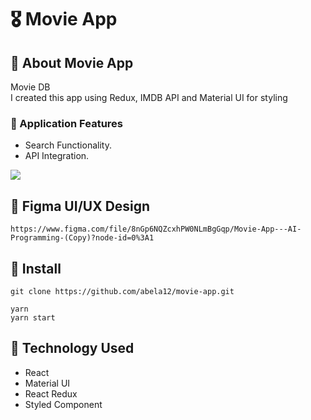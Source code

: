 # 🎖️ Movie App

## 🚀 About Movie App

Movie DB <br>
I created this app using Redux, IMDB API and Material UI for styling

### 🚀 Application Features <br>

- Search Functionality.
- API Integration.
<img src="https://github.com/abela12/movie-app/blob/main/assets/img/Desktop_UI.jpg">

## 🚀 Figma UI/UX Design

```
https://www.figma.com/file/8nGp6NQZcxhPW0NLmBgGqp/Movie-App---AI-Programming-(Copy)?node-id=0%3A1
```

## 🚀 Install

```
git clone https://github.com/abela12/movie-app.git
```

```
yarn
yarn start
```

## 🚀 Technology Used

- React
- Material UI
- React Redux
- Styled Component
